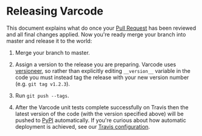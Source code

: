 # Releasing Varcode

This document explains what do once your [Pull Request](https://www.atlassian.com/git/tutorials/making-a-pull-request/) has been reviewed and all final changes applied. Now you're ready merge your branch into master and release it to the world:

1. Merge your branch to master.

2. Assign a version to the release you are preparing. Varcode uses [versioneer](https://github.com/warner/python-versioneer), so rather
than explicitly editing `__version__` variable in the code you must instead tag the release with your new version number (e.g. `git tag v1.2.3`).

3. Run `git push --tags`.

4. After the Varcode unit tests complete successfully on Travis then the latest version
of the code (with the version specified above) will be pushed to [PyPI](https://pypi.python.org/pypi) automatically. If you're curious about how automatic deployment is achieved, see our [Travis configuration](https://github.com/hammerlab/varcode/blob/master/.travis.yml#L51).